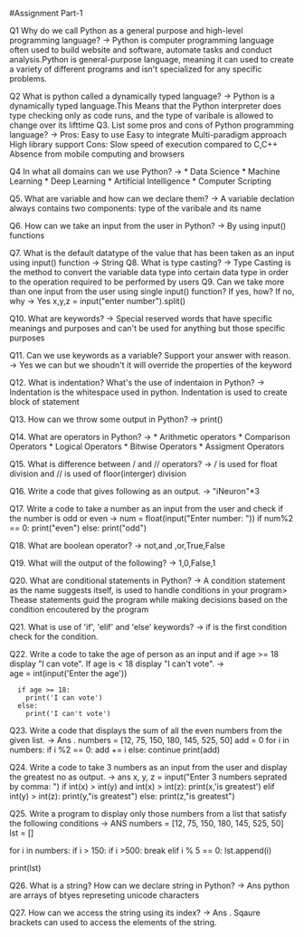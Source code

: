 #Assignment Part-1

Q1 Why do we call Python as a general purpose and high-level programming language?
  ->  Python is computer programming language often used to build website and software, automate tasks and conduct analysis.Python is general-purpose language, meaning          it can used to create a variety of different programs and isn't specialized for any specific problems.

Q2 What is python called a dynamically typed language?
->   Python is a dynamically typed language.This Means that the Python interpreter does type checking only as code runs, and the type of varibale is allowed to change        over its lifttime 
Q3. List some pros and cons of Python programming language?
->  Pros:
    Easy to use
    Easy to integrate
    Multi-paradigm approach
    High library support
  Cons:
    Slow speed of execution compared to C,C++
    Absence from mobile computing and browsers
    
Q4 In what all domains can we use Python?
->  * Data Science
    * Machine Learning
    * Deep Learning 
    * Artificial Intelligence
    * Computer Scripting 

Q5. What are variable and how can we declare them?
-> A variable declation always contains two components: type of the varibale and its name 
 
Q6. How can we take an input from the user in Python?
->  By using input() functions

Q7. What is the default datatype of the value that has been taken as an input using input() function
-> String 
Q8. What is type casting?
->  Type Casting is the method to convert the variable data type into certain data type in order to the operation required to be performed by users
Q9. Can we take more than one input from the user using single input() function? If yes, how? If no, why
->  Yes 
    x,y,z = input("enter number").split()

Q10. What are keywords?
->   Special reserved words that have specific meanings and purposes and can't be used for anything but those specific purposes 

Q11. Can we use keywords as a variable? Support your answer with reason.
->   Yes we can but we shoudn't it will override the properties of the keyword

Q12. What is indentation? What's the use of indentaion in Python?
->   Indentation is the whitespace used in python. Indentation is used to create block of statement

Q13. How can we throw some output in Python?
->   print()

Q14. What are operators in Python?
->   * Arithmetic operators 
     * Comparison Operators 
     * Logical Operators 
     * Bitwise Operators 
     * Assigment Operators 
 
 Q15. What is difference between / and // operators?
 ->   / is used for float division and // is used of floor(interger) division
 
Q16. Write a code that gives following as an output.
->   "iNeuron"*3

Q17. Write a code to take a number as an input from the user and check if the number is odd or even
->   num = float(input("Enter number: "))
     if num%2 == 0:
        print("even")
     else:
        print("odd")
        
Q18. What are boolean operator?
->   not,and ,or,True,False

Q19. What will the output of the following?
->   1,0,False,1

Q20. What are conditional statements in Python?
->   A condition statement as the name suggests itself, is used to handle conditions in your program> Thease statements guid the program while making decisions based on the condition encoutered by the program 

Q21. What is use of 'if', 'elif' and 'else' keywords?
->   if is the first condition check for the condition.

Q22. Write a code to take the age of person as an input and if age >= 18 display "I can vote". If age is < 18 display "I can't vote".
->    
      age = int(input('Enter the age'))
      
      if age >= 18:
        print('I can vote')
      else:
        print('I can't vote')
 
Q23. Write a code that displays the sum of all the even numbers from the given list.
-> Ans .
        numbers = [12, 75, 150, 180, 145, 525, 50]
        add = 0
        for i in numbers:
            if i %2 == 0:
                 add += i
            else:
                continue
        print(add)
        
        
Q24. Write a code to take 3 numbers as an input from the user and display the greatest no as output.
-> 
ans
x, y, z = input("Enter 3 numbers seprated by comma: ")
if int(x) > int(y) and int(x) > int(z):
  print(x,'is greatest')
elif int(y) > int(z):
  print(y,"is greatest")
else:
  print(z,"is greatest")
  
 Q25. Write a program to display only those numbers from a list that satisfy the following conditions
->
ANS
numbers = [12, 75, 150, 180, 145, 525, 50]
lst = []

for i in numbers:
    if i > 150:
        if i >500:
            break
    elif i % 5 == 0:
        lst.append(i)
        
print(lst)


Q26. What is a string? How can we declare string in Python?
-> Ans
    python are arrays of btyes represeting unicode characters
    
   
 Q27. How can we access the string using its index?
-> Ans . Sqaure brackets can used to access the elements of the string.

 
      



  
